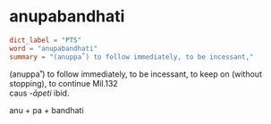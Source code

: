 # anupabandhati

``` toml
dict_label = "PTS"
word = "anupabandhati"
summary = "(anuppa˚) to follow immediately, to be incessant,"
```

(anuppa˚) to follow immediately, to be incessant, to keep on (without stopping), to continue Mil.132  
caus *\-āpeti* ibid.

anu \+ pa \+ bandhati

